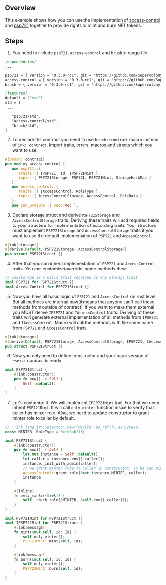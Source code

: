 ## Overview

This example shows how you can use the implementation of
[access-control](contracts/access/access-control) and
[psp721](contracts/token/psp721) together to provide rights to mint and burn NFT tokens.

## Steps

1. You need to include `psp721`, `access-control` and `brush` in cargo file.

```markdown
[dependencies]
...

psp721 = { version = "0.3.0-rc1", git = "https://github.com/Supercolony-net/openbrush-contracts", default-features = false }
access-control = { version = "0.3.0-rc1", git = "https://github.com/Supercolony-net/openbrush-contracts", default-features = false }
brush = { version = "0.3.0-rc1", git = "https://github.com/Supercolony-net/openbrush-contracts", default-features = false }

[features]
default = ["std"]
std = [
 ...
   
   "psp721/std",
   "access-control/std",
   "brush/std",
]
```

2. To declare the contract you need to use `brush::contract` macro instead of `ink::contract`. Import traits, errors,
   macros and structs which you want to use.

```rust
#[brush::contract]
pub mod my_access_control {
   use psp721::{
      traits::{ IPSP721, Id, IPSP721Mint },
      impls::{ PSP721Storage, PSP721, PSP721Mint, StorageHashMap }
   };
   use access_control::{
      traits::{ IAccessControl, RoleType },
      impls::{ AccessControlStorage, AccessControl, RoleData }
   };
   use ink_prelude::{ vec::Vec };
```

3. Declare storage struct and derive `PSP721Storage` and `AccessControlStorage`
   traits. Deriving these traits will add required fields to your structure for implementation of according traits. Your
   structure must implement
   `PSP721Storage` and `AccessControlStorage` traits if you want to use the default implementation of `PSP721`
   and `AccessControl`.

```rust
#[ink(storage)]
#[derive(Default, PSP721Storage, AccessControlStorage)]
pub struct PSP721Struct {}
```

4. After that you can inherit implementation of `PSP721` and `AccessControl` traits. You can customize(override) some
   methods there.

```rust
// InkStorage is a utils trait required by any Storage trait
impl PSP721 for PSP721Struct {}
impl AccessControl for PSP721Struct {}
```

5. Now you have all basic logic of `PSP721` and `AccessControl` on rust level. But all methods are internal now(it means
   that anyone can't call these methods from outside of contract). If you want to make them external you MUST
   derive `IPSP721` and `IAccessControl` traits. Deriving of these traits will generate external implementation of all
   methods from `IPSP721` and `IAccessControl`. Macro will call the methods with the same name from `PSP721`
   and `AccessControl` traits.

```rust
#[ink(storage)]
#[derive(Default, PSP721Storage, AccessControlStorage, IPSP721, IAccessControl)]
pub struct PSP721Struct {}
```

6. Now you only need to define constructor and your basic version of `PSP721` contract is ready.

```rust
impl PSP721Struct {
    #[ink(constructor)]
    pub fn new() -> Self {
        Self::default()
    }
}
```

7. Let's customize it. We will implement `IPSP721Mint` trait. For that we need inherit `PSP721Mint`. It will
   call `only_minter` function inside to verify that caller has minter role. Also, we need to update constructor to
   grant minter role to caller by default.

```rust
// ::ink_lang_ir::Selector::new("MINTER".as_ref()).as_bytes()
const MINTER: RoleType = 0xfd9ab216;

impl PSP721Struct {
    #[ink(constructor)]
    pub fn new() -> Self {
        let mut instance = Self::default();
        let caller = instance.env().caller();
        instance._init_with_admin(caller);
        // We grant minter role to caller in constructor, so he can mint/burn tokens
        AccessControl::grant_role(&mut instance,MINTER, caller);
        instance
    }

    #[inline]
    fn only_minter(&self) {
        self._check_role(&MINTER, &self.env().caller());
    }
}

impl PSP721Mint for PSP721Struct {}
impl IPSP721Mint for PSP721Struct {
    #[ink(message)]
    fn mint(&mut self, id: Id) {
        self.only_minter();
        PSP721Mint::mint(self, id);
    }

    #[ink(message)]
    fn burn(&mut self, id: Id) {
        self.only_minter();
        PSP721Mint::burn(self, id);
    }
}
```
